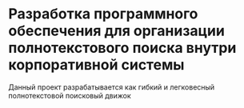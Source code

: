 # Разработка программного обеспечения для организации полнотекстового поиска внутри корпоративной системы

Данный проект разрабатывается как гибкий и легковесный полнотекстовой поисковый движок